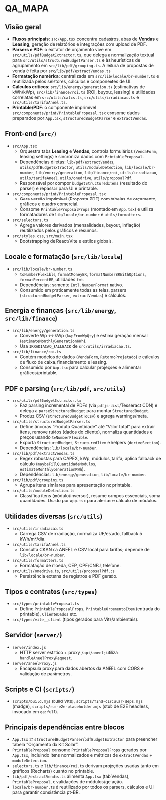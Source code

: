 # QA_MAPA

## Visão geral
- **Fluxos principais**: `src/App.tsx` concentra cadastros, abas de **Vendas** e **Leasing**, geração de relatórios e integrações com upload de PDF.
- **Parsers e PDF**: o extrator de orçamento vive em `src/utils/pdfBudgetExtractor.ts`, que delega a normalização textual para `src/utils/structuredBudgetParser.ts` e às heurísticas de agrupamento em `src/lib/pdf/grouping.ts`. A leitura de propostas de venda é feita por `src/lib/pdf/extractVendas.ts`.
- **Formatação numérica**: centralizada em `src/lib/locale/br-number.ts` e reutilizada pelos seletores, cálculos e componentes de UI.
- **Cálculos críticos**: `src/lib/energy/generation.ts` (estimativas de kWh/kWp), `src/lib/finance/roi.ts` (ROI, buyout, leasing) e utilidades correlatas em `src/utils/calcs.ts`, `src/utils/irradiacao.ts` e `src/utils/tarifaAneel.ts`.
- **Printable/PDF**: o componente imprimível `src/components/print/PrintableProposal.tsx` consome dados preparados por `App.tsx`, `structuredBudgetParser` e `extractVendas`.

## Front-end (`src/`)
- `src/App.tsx`
  - Orquestra tabs **Leasing** e **Vendas**, controla formulários (`VendaForm`, leasing settings) e sincroniza dados com `PrintableProposal`.
  - Dependências diretas: `lib/pdf/extractVendas`, `utils/pdfBudgetExtractor`, `utils/moduleDetection`, `lib/locale/br-number`, `lib/energy/generation`, `lib/finance/roi`, `utils/irradiacao`, `utils/tarifaAneel`, `utils/onedrive`, `utils/proposalPdf`.
  - Responsável por compor `budgetStructuredItems` (resultado do parser) e repassar para UI e printable.
- `src/components/print/PrintableProposal.tsx`
  - Gera versão imprimível (Proposta PDF) com tabelas de orçamento, gráficos e quadro comercial.
  - Consome `PrintableProposalProps` (montado em `App.tsx`) e utiliza formatadores de `lib/locale/br-number` e `utils/formatters`.
- `src/selectors.ts`
  - Agrega valores derivados (mensalidades, buyout, inflação) reutilizados pelos gráficos e resumos.
- `src/styles.css`, `src/main.tsx`
  - Bootstrapping de React/Vite e estilos globais.

## Locale e formatação (`src/lib/locale`)
- `src/lib/locale/br-number.ts`
  - `toNumberFlexible`, `formatMoneyBR`, `formatNumberBRWithOptions`, `formatPercentBR`, utilidades `fmt`.
  - Dependências: somente `Intl.NumberFormat` nativo.
  - Consumido em praticamente todas as telas, parsers (`structuredBudgetParser`, `extractVendas`) e cálculos.

## Energia e finanças (`src/lib/energy`, `src/lib/finance`)
- `src/lib/energy/generation.ts`
  - Converte Wp ↔ kWp (`kwpFromWpQty`) e estima geração mensal (`estimateMonthlyGenerationKWh`).
  - Usa `IRRADIACAO_FALLBACK` de `src/utils/irradiacao.ts`.
- `src/lib/finance/roi.ts`
  - Contém modelos de dados (`VendaForm`, `RetornoProjetado`) e cálculos de fluxo de caixa, financiamento e leasing.
  - Consumido por `App.tsx` para calcular projeções e alimentar gráficos/printable.

## PDF e parsing (`src/lib/pdf`, `src/utils`)
- `src/utils/pdfBudgetExtractor.ts`
  - Faz parsing incremental de PDFs (via `pdfjs-dist`/Tesseract CDN) e delega a `parseStructuredBudget` para montar `StructuredBudget`.
  - Produz CSV (`structuredBudgetToCsv`) e agrega warnings/meta.
- `src/utils/structuredBudgetParser.ts`
  - Define âncoras “Produto  Quantidade” até “Valor total” para extrair itens, remove ruídos (dados do cliente), normaliza quantidades e preços usando `toNumberFlexible`.
  - Exporta `StructuredBudget`, `StructuredItem` e helpers (`deriveSection`).
  - Dependências: `lib/locale/br-number`.
- `src/lib/pdf/extractVendas.ts`
  - Regex robustas para CAPEX, kWp, módulos, tarifa; aplica fallback de cálculo (`maybeFillQuantidadeModulos`, `estimateMonthlyGenerationKWh`).
  - Dependências: `lib/energy/generation`, `lib/locale/br-number`.
- `src/lib/pdf/grouping.ts`
  - Agrupa itens similares para apresentação no printable.
- `src/utils/moduleDetection.ts`
  - Classifica itens (módulo/inversor), resume campos essenciais, soma quantidades. Usado por `App.tsx` para alertas e cálculo de módulos.

## Utilidades diversas (`src/utils`)
- `src/utils/irradiacao.ts`
  - Carrega CSV de irradiação, normaliza UF/estado, fallback 5 kWh/m²/dia.
- `src/utils/tarifaAneel.ts`
  - Consulta CKAN da ANEEL e CSV local para tarifas; depende de `lib/locale/br-number`.
- `src/utils/formatters.ts`
  - Formatação de moeda, CEP, CPF/CNPJ, telefone.
- `src/utils/onedrive.ts`, `src/utils/proposalPdf.ts`
  - Persistência externa de registros e PDF gerado.

## Tipos e contratos (`src/types`)
- `src/types/printableProposal.ts`
  - Define `PrintableProposalProps`, `PrintableOrcamentoItem` (entrada do printable), `ClienteDados` etc.
- `src/types/vite__client` (tipos gerados para Vite/ambientais).

## Servidor (`server/`)
- `server/index.js`
  - HTTP server estático + proxy `/api/aneel`; utiliza `handleAneelProxyRequest`.
- `server/aneelProxy.js`
  - Encapsula proxy para dados abertos da ANEEL com CORS e validação de parâmetros.

## Scripts e CI (`scripts/`)
- `scripts/build.mjs` (build Vite), `scripts/find-circular-deps.mjs` (madge), `scripts/run-e2e-placeholder.mjs` (stub de E2E headless, invocado em `qa:full`).

## Principais dependências entre blocos
- `App.tsx` ⇄ `structuredBudgetParser`/`pdfBudgetExtractor` para preencher tabela “Orçamento do Kit Solar”.
- `PrintableProposal` consome `PrintableProposalProps` gerados por `App.tsx`, incluindo itens normalizados e métricas de `extractVendas` + `moduleDetection`.
- `selectors.ts` e `lib/finance/roi.ts` derivam projeções usadas tanto em gráficos (Recharts) quanto no printable.
- `lib/pdf/extractVendas.ts` alimenta `App.tsx` (tab Vendas), `PrintableProposal`, e validações de módulos/geração.
- `locale/br-number.ts` é reutilizado por todos os parsers, cálculos e UI para garantir consistência pt-BR.
